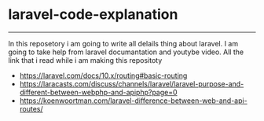 # laravel-code-explanation
---
In this reposetory i am going to write all delails thing about laravel. I am going to take help from laravel documantation and youtybe video. 
All the link that i read while i am making this repositoty

- https://laravel.com/docs/10.x/routing#basic-routing
- https://laracasts.com/discuss/channels/laravel/laravel-purpose-and-different-between-webphp-and-apiphp?page=0
- https://koenwoortman.com/laravel-difference-between-web-and-api-routes/
